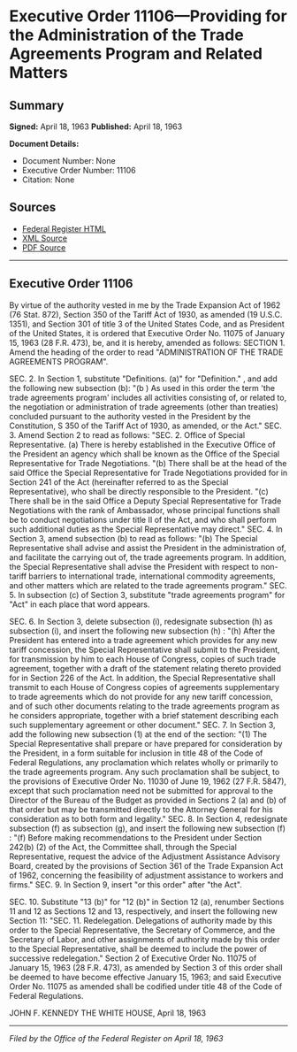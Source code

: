# Executive Order 11106—Providing for the Administration of the Trade Agreements Program and Related Matters

## Summary

**Signed:** April 18, 1963
**Published:** April 18, 1963

**Document Details:**
- Document Number: None
- Executive Order Number: 11106
- Citation: None

## Sources
- [Federal Register HTML](https://www.presidency.ucsb.edu/documents/executive-order-11106-providing-for-the-administration-the-trade-agreements-program-and)
- [XML Source](None)
- [PDF Source](None)

---

## Executive Order 11106

By virtue of the authority vested in me by the Trade Expansion Act of 1962 (76 Stat. 872), Section 350 of the Tariff Act of 1930, as amended (19 U.S.C. 1351), and Section 301 of title 3 of the United States Code, and as President of the United States, it is ordered that Executive Order No. 11075 of January 15, 1963 (28 F.R. 473), be, and it is hereby, amended as follows:
SECTION 1. Amend the heading of the order to read "ADMINISTRATION OF THE TRADE AGREEMENTS PROGRAM".

SEC. 2. In Section 1, substitute "Definitions. (a)" for "Definition." , and add the following new subsection (b):
"(b ) As used in this order the term 'the trade agreements program' includes all activities consisting of, or related to, the negotiation or administration of trade agreements (other than treaties) concluded pursuant to the authority vested in the President by the Constitution, S 350 of the Tariff Act of 1930, as amended, or the Act."
SEC. 3. Amend Section 2 to read as follows:
"SEC. 2. Office of Special Representative. (a) There is hereby established in the Executive Office of the President an agency which shall be known as the Office of the Special Representative for Trade Negotiations.
"(b) There shall be at the head of the said Office the Special Representative for Trade Negotiations provided for in Section 241 of the Act (hereinafter referred to as the Special Representative), who shall be directly responsible to the President.
"(c) There shall be in the said Office a Deputy Special Representative for Trade Negotiations with the rank of Ambassador, whose principal functions shall be to conduct negotiations under title II of the Act, and who shall perform such additional duties as the Special Representative may direct."
SEC. 4. In Section 3, amend subsection (b) to read as follows:
"(b) The Special Representative shall advise and assist the President in the administration of, and facilitate the carrying out of, the trade agreements program. In addition, the Special Representative shall advise the President with respect to non-tariff barriers to international trade, international commodity agreements, and other matters which are related to the trade agreements program."
SEC. 5. In subsection (c) of Section 3, substitute "trade agreements program" for "Act" in each place that word appears.

SEC. 6. In Section 3, delete subsection (i), redesignate subsection (h) as subsection (i), and insert the following new subsection (h) :
"(h) After the President has entered into a trade agreement which provides for any new tariff concession, the Special Representative shall submit to the President, for transmission by him to each House of Congress, copies of such trade agreement, together with a draft of the statement relating thereto provided for in Section 226 of the Act. In addition, the Special Representative shall transmit to each House of Congress copies of agreements supplementary to trade agreements which do not provide for any new tariff concession, and of such other documents relating to the trade agreements program as he considers appropriate, together with a brief statement describing each such supplementary agreement or other document."
SEC. 7. In Section 3, add the following new subsection (1) at the end of the section:
"(1) The Special Representative shall prepare or have prepared for consideration by the President, in a form suitable for inclusion in title 48 of the Code of Federal Regulations, any proclamation which relates wholly or primarily to the trade agreements program. Any such proclamation shall be subject, to the provisions of Executive Order No. 11030 of June 19, 1962 (27 F.R. 5847), except that such proclamation need not be submitted for approval to the Director of the Bureau of the Budget as provided in Sections 2 (a) and (b) of that order but may be transmitted directly to the Attorney General for his consideration as to both form and legality."
SEC. 8. In Section 4, redesignate subsection (f) as subsection (g), and insert the following new subsection (f) :
"(f) Before making recommendations to the President under Section 242(b) (2) of the Act, the Committee shall, through the Special Representative, request the advice of the Adjustment Assistance Advisory Board, created by the provisions of Section 361 of the Trade Expansion Act of 1962, concerning the feasibility of adjustment assistance to workers and firms."
SEC. 9. In Section 9, insert "or this order" after "the Act".

SEC. 10. Substitute "13 (b)" for "12 (b)" in Section 12 (a), renumber Sections 11 and 12 as Sections 12 and 13, respectively, and insert the following new Section 11:
"SEC. 11. Redelegation. Delegations of authority made by this order to the Special Representative, the Secretary of Commerce, and the Secretary of Labor, and other assignments of authority made by this order to the Special Representative, shall be deemed to include the power of successive redelegation."
Section 2 of Executive Order No. 11075 of January 15, 1963 (28 F.R. 473), as amended by Section 3 of this order shall be deemed to have become effective January 15, 1963; and said Executive Order No. 11075 as amended shall be codified under title 48 of the Code of Federal Regulations.

JOHN F. KENNEDY
THE WHITE HOUSE,
April 18, 1963

---

*Filed by the Office of the Federal Register on April 18, 1963*
